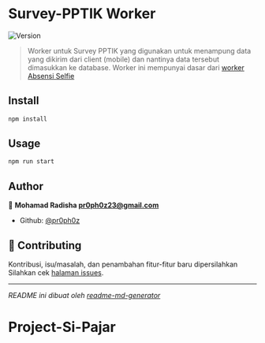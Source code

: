 # Survey-PPTIK Worker
![Version](https://img.shields.io/badge/version-2.1.2-blue.svg)

> Worker untuk Survey PPTIK yang digunakan untuk menampung data yang dikirim dari client (mobile) dan nantinya data tersebut dimasukkan ke database. Worker ini mempunyai dasar dari [worker Absensi Selfie](https://github.com/pptik/absensi-selfie-worker-v2) 

## Install

```sh
npm install
```

## Usage

```sh
npm run start
```

## Author

👤 **Mohamad Radisha <pr0ph0z23@gmail.com>**

* Github: [@pr0ph0z](https://github.com/pr0ph0z)

## 🤝 Contributing

Kontribusi, isu/masalah, dan penambahan fitur-fitur baru dipersilahkan<br />Silahkan cek [halaman issues](https://github.com/pptik/jurnal-amari-worker/issues).

***
_README ini dibuat oleh [readme-md-generator](https://github.com/kefranabg/readme-md-generator)_
# Project-Si-Pajar
